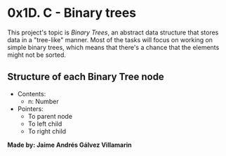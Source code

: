 # 0x1D. C - Binary trees

This project's topic is *Binary Trees*, an abstract data structure that stores data in a "tree-like" manner. Most of the tasks will focus on working on simple binary trees, which means that there's a chance that the elements might not be sorted.

## Structure of each Binary Tree node

* Contents:
    * n: Number
* Pointers:
    * To parent node
    * To left child
    * To right child

**Made by: Jaime Andrés Gálvez Villamarin**
